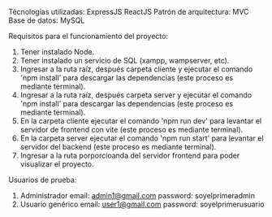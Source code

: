 Técnologías utilizadas:
ExpressJS
ReactJS
Patrón de arquitectura:
MVC
Base de datos:
MySQL

Requisitos para el funcionamiento del proyecto:
1. Tener instalado Node.
2. Tener instalado un servicio de SQL (xampp, wampserver, etc).
3. Ingresar a la ruta raíz, después carpeta cliente y ejecutar el comando 'npm install' para descargar las dependencias (este proceso es mediante terminal).
4. Ingresar a la ruta raíz, después carpeta server y ejecutar el comando 'npm install' para descargar las dependencias (este proceso es mediante terminal).
5. En la carpeta cliente ejecutar el comando 'npm run dev' para levantar el servidor de frontend con vite (este proceso es mediante terminal).
6. En la carpeta server ejecutar el comando 'npm run start' para levantar el servidor del backend (este proceso es mediante terminal).
7. Ingresar a la ruta porporcioanda del servidor frontend para poder visualizar el proyecto.

Usuarios de prueba:
1. Administrador
   email: admin1@gmail.com
   password: soyelprimeradmin
3. Usuario genérico
   email: user1@gmail.com
   password: soyelprimerusuario
